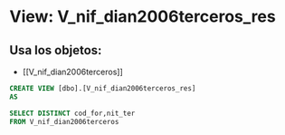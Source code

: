 # View: V_nif_dian2006terceros_res

## Usa los objetos:
- [[V_nif_dian2006terceros]]

```sql
CREATE VIEW [dbo].[V_nif_dian2006terceros_res]
AS

SELECT DISTINCT cod_for,nit_ter
FROM V_nif_dian2006terceros

```
